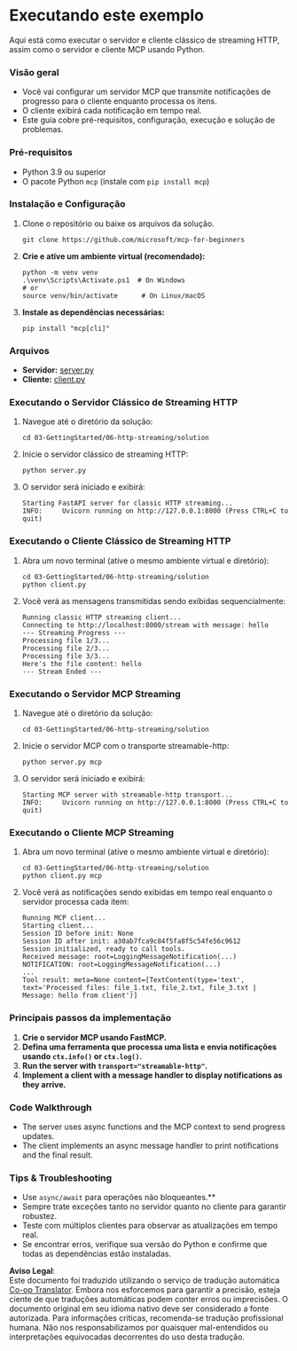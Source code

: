<!--
CO_OP_TRANSLATOR_METADATA:
{
  "original_hash": "4c4da5949611d91b06d8a5d450aae8d6",
  "translation_date": "2025-06-13T02:01:17+00:00",
  "source_file": "03-GettingStarted/06-http-streaming/solution/python/README.md",
  "language_code": "br"
}
-->
# Executando este exemplo

Aqui está como executar o servidor e cliente clássico de streaming HTTP, assim como o servidor e cliente MCP usando Python.

### Visão geral

- Você vai configurar um servidor MCP que transmite notificações de progresso para o cliente enquanto processa os itens.
- O cliente exibirá cada notificação em tempo real.
- Este guia cobre pré-requisitos, configuração, execução e solução de problemas.

### Pré-requisitos

- Python 3.9 ou superior
- O pacote Python `mcp` (instale com `pip install mcp`)

### Instalação e Configuração

1. Clone o repositório ou baixe os arquivos da solução.

   ```pwsh
   git clone https://github.com/microsoft/mcp-for-beginners
   ```

1. **Crie e ative um ambiente virtual (recomendado):**

   ```pwsh
   python -m venv venv
   .\venv\Scripts\Activate.ps1  # On Windows
   # or
   source venv/bin/activate      # On Linux/macOS
   ```

1. **Instale as dependências necessárias:**

   ```pwsh
   pip install "mcp[cli]"
   ```

### Arquivos

- **Servidor:** [server.py](../../../../../../03-GettingStarted/06-http-streaming/solution/python/server.py)
- **Cliente:** [client.py](../../../../../../03-GettingStarted/06-http-streaming/solution/python/client.py)

### Executando o Servidor Clássico de Streaming HTTP

1. Navegue até o diretório da solução:

   ```pwsh
   cd 03-GettingStarted/06-http-streaming/solution
   ```

2. Inicie o servidor clássico de streaming HTTP:

   ```pwsh
   python server.py
   ```

3. O servidor será iniciado e exibirá:

   ```
   Starting FastAPI server for classic HTTP streaming...
   INFO:     Uvicorn running on http://127.0.0.1:8000 (Press CTRL+C to quit)
   ```

### Executando o Cliente Clássico de Streaming HTTP

1. Abra um novo terminal (ative o mesmo ambiente virtual e diretório):

   ```pwsh
   cd 03-GettingStarted/06-http-streaming/solution
   python client.py
   ```

2. Você verá as mensagens transmitidas sendo exibidas sequencialmente:

   ```text
   Running classic HTTP streaming client...
   Connecting to http://localhost:8000/stream with message: hello
   --- Streaming Progress ---
   Processing file 1/3...
   Processing file 2/3...
   Processing file 3/3...
   Here's the file content: hello
   --- Stream Ended ---
   ```

### Executando o Servidor MCP Streaming

1. Navegue até o diretório da solução:
   ```pwsh
   cd 03-GettingStarted/06-http-streaming/solution
   ```
2. Inicie o servidor MCP com o transporte streamable-http:
   ```pwsh
   python server.py mcp
   ```
3. O servidor será iniciado e exibirá:
   ```
   Starting MCP server with streamable-http transport...
   INFO:     Uvicorn running on http://127.0.0.1:8000 (Press CTRL+C to quit)
   ```

### Executando o Cliente MCP Streaming

1. Abra um novo terminal (ative o mesmo ambiente virtual e diretório):
   ```pwsh
   cd 03-GettingStarted/06-http-streaming/solution
   python client.py mcp
   ```
2. Você verá as notificações sendo exibidas em tempo real enquanto o servidor processa cada item:
   ```
   Running MCP client...
   Starting client...
   Session ID before init: None
   Session ID after init: a30ab7fca9c84f5fa8f5c54fe56c9612
   Session initialized, ready to call tools.
   Received message: root=LoggingMessageNotification(...)
   NOTIFICATION: root=LoggingMessageNotification(...)
   ...
   Tool result: meta=None content=[TextContent(type='text', text='Processed files: file_1.txt, file_2.txt, file_3.txt | Message: hello from client')]
   ```

### Principais passos da implementação

1. **Crie o servidor MCP usando FastMCP.**
2. **Defina uma ferramenta que processa uma lista e envia notificações usando `ctx.info()` or `ctx.log()`.**
3. **Run the server with `transport="streamable-http"`.**
4. **Implement a client with a message handler to display notifications as they arrive.**

### Code Walkthrough
- The server uses async functions and the MCP context to send progress updates.
- The client implements an async message handler to print notifications and the final result.

### Tips & Troubleshooting

- Use `async/await` para operações não bloqueantes.**
- Sempre trate exceções tanto no servidor quanto no cliente para garantir robustez.
- Teste com múltiplos clientes para observar as atualizações em tempo real.
- Se encontrar erros, verifique sua versão do Python e confirme que todas as dependências estão instaladas.

**Aviso Legal**:  
Este documento foi traduzido utilizando o serviço de tradução automática [Co-op Translator](https://github.com/Azure/co-op-translator). Embora nos esforcemos para garantir a precisão, esteja ciente de que traduções automáticas podem conter erros ou imprecisões. O documento original em seu idioma nativo deve ser considerado a fonte autorizada. Para informações críticas, recomenda-se tradução profissional humana. Não nos responsabilizamos por quaisquer mal-entendidos ou interpretações equivocadas decorrentes do uso desta tradução.